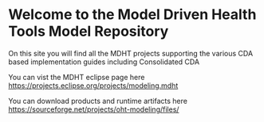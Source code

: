 # Welcome to the Model Driven Health Tools Model Repository
On this site you will find all the MDHT projects supporting the various CDA based implementation guides including Consolidated CDA

You can vist the MDHT eclipse page here https://projects.eclipse.org/projects/modeling.mdht

You can download products and runtime artifacts here https://sourceforge.net/projects/oht-modeling/files/
